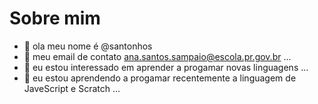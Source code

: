  # Sobre mim

- 👋 ola meu nome é @santonhos
- 👀 meu email de contato ana.santos.sampaio@escola.pr.gov.br ...
- 🌱 eu estou interessado em aprender a progamar novas linguagens ...
- 💞️ eu estou aprendendo a progamar recentemente a linguagem de JaveScript e Scratch ...


<!---
santonhos/santonhos is a ✨ special ✨ repository because its `README.md` (this file) appears on your GitHub profile.
You can click the Preview link to take a look at your changes.
--->
